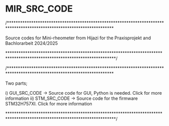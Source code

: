 # MIR_SRC_CODE


/************************************************************************************************************************

Source codes for Mini-rheometer from Hijazi for the Praxisprojekt and Bachlorarbeit 2024/2025

*************************************************************************************************************************/


/************************************************************************************************************************

Two parts;

i) GUI_SRC_CODE -> Source code for GUI, Python is needed. Click for more information
ii) STM_SRC_CODE -> Source code for the firmware STM32H757XI. Click for more information

*************************************************************************************************************************/

